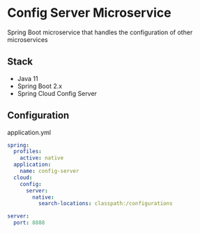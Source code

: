 # Config Server Microservice

Spring Boot microservice that handles the configuration of other microservices

## Stack
- Java 11
- Spring Boot 2.x
- Spring Cloud Config Server

## Configuration
application.yml
```yaml
spring:
  profiles:
    active: native
  application:
    name: config-server
  cloud:
    config:
      server:
        native:
          search-locations: classpath:/configurations

server:
  port: 8888

```
